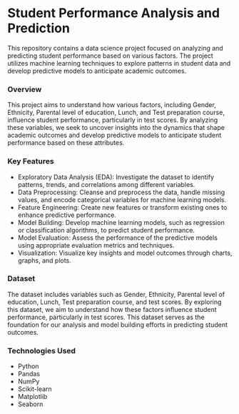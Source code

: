 # Student Performance Analysis and Prediction

This repository contains a data science project focused on analyzing and predicting student performance based on various factors. The project utilizes machine learning techniques to explore patterns in student data and develop predictive models to anticipate academic outcomes.

### Overview
This project aims to understand how various factors, including Gender, Ethnicity, Parental level of education, Lunch, and Test preparation course, influence student performance, particularly in test scores. By analyzing these variables, we seek to uncover insights into the dynamics that shape academic outcomes and develop predictive models to anticipate student performance based on these attributes.

### Key Features
-  Exploratory Data Analysis (EDA): Investigate the dataset to identify patterns, trends, and correlations among different variables.
-  Data Preprocessing: Cleanse and preprocess the data, handle missing values, and encode categorical variables for machine learning models.
-  Feature Engineering: Create new features or transform existing ones to enhance predictive performance.
-  Model Building: Develop machine learning models, such as regression or classification algorithms, to predict student performance.
-  Model Evaluation: Assess the performance of the predictive models using appropriate evaluation metrics and techniques.
-  Visualization: Visualize key insights and model outcomes through charts, graphs, and plots.

### Dataset
The dataset includes variables such as Gender, Ethnicity, Parental level of education, Lunch, Test preparation course, and test scores. By exploring this dataset, we aim to understand how these factors influence student performance, particularly in test scores. This dataset serves as the foundation for our analysis and model building efforts in predicting student outcomes.

### Technologies Used
- Python
- Pandas
- NumPy
- Scikit-learn
- Matplotlib
- Seaborn